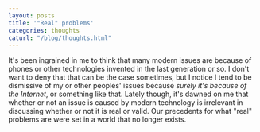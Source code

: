 ```yaml
---
layout: posts
title: '"Real" problems'
categories: thoughts
caturl: "/blog/thoughts.html"
---
```

It's been ingrained in me to think that many modern issues are because of phones or other technologies invented in the last generation or so. I don't want to deny that that can be the case sometimes, but I notice I tend to be dismissive of my or other peoples' issues because <i>surely it's because of the Internet</i>, or something like that.
Lately though, it's dawned on me that whether or not an issue is caused by modern technology is irrelevant in discussing whether or not it is real or valid.
Our precedents for what "real" problems are were set in a world that no longer exists.